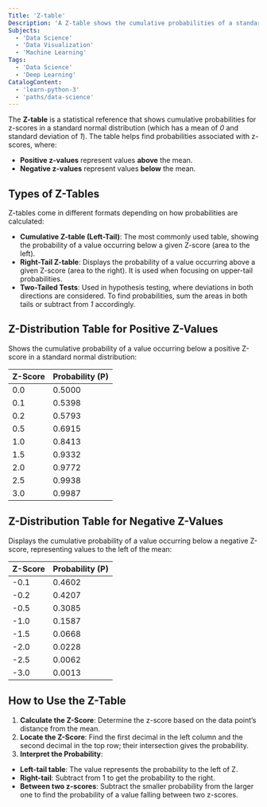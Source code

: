 ```yaml
---
Title: 'Z-table'
Description: 'A Z-table shows the cumulative probabilities of a standard normal distribution, helping find the probability of a value occurring below a given z-score.'
Subjects:
  - 'Data Science'
  - 'Data Visualization'
  - 'Machine Learning'
Tags:
  - 'Data Science'
  - 'Deep Learning'
CatalogContent:
  - 'learn-python-3'
  - 'paths/data-science'
---
```


The **Z-table** is a statistical reference that shows cumulative probabilities for z-scores in a standard normal distribution (which has a mean of _0_ and standard deviation of _1_). The table helps find probabilities associated with z-scores, where:

- **Positive z-values** represent values **above** the mean.
- **Negative z-values** represent values **below** the mean.

## Types of Z-Tables

Z-tables come in different formats depending on how probabilities are calculated:

- **Cumulative Z-table (Left-Tail)**: The most commonly used table, showing the probability of a value occurring below a given Z-score (area to the left).
- **Right-Tail Z-table**: Displays the probability of a value occurring above a given Z-score (area to the right). It is used when focusing on upper-tail probabilities.
- **Two-Tailed Tests**: Used in hypothesis testing, where deviations in both directions are considered. To find probabilities, sum the areas in both tails or subtract from _1_ accordingly.

## Z-Distribution Table for Positive Z-Values

Shows the cumulative probability of a value occurring below a positive Z-score in a standard normal distribution:

| Z-Score | Probability (P) |
| ------- | --------------- |
| 0.0     | 0.5000          |
| 0.1     | 0.5398          |
| 0.2     | 0.5793          |
| 0.5     | 0.6915          |
| 1.0     | 0.8413          |
| 1.5     | 0.9332          |
| 2.0     | 0.9772          |
| 2.5     | 0.9938          |
| 3.0     | 0.9987          |

## Z-Distribution Table for Negative Z-Values

Displays the cumulative probability of a value occurring below a negative Z-score, representing values to the left of the mean:

| Z-Score | Probability (P) |
| ------- | --------------- |
| -0.1    | 0.4602          |
| -0.2    | 0.4207          |
| -0.5    | 0.3085          |
| -1.0    | 0.1587          |
| -1.5    | 0.0668          |
| -2.0    | 0.0228          |
| -2.5    | 0.0062          |
| -3.0    | 0.0013          |

## How to Use the Z-Table

1. **Calculate the Z-Score**: Determine the z-score based on the data point’s distance from the mean.
2. **Locate the Z-Score**: Find the first decimal in the left column and the second decimal in the top row; their intersection gives the probability.
3. **Interpret the Probability**:
  - **Left-tail table**: The value represents the probability to the left of Z.
  - **Right-tail**: Subtract from 1 to get the probability to the right.
  - **Between two z-scores**: Subtract the smaller probability from the larger one to find the probability of a value falling between two z-scores.
